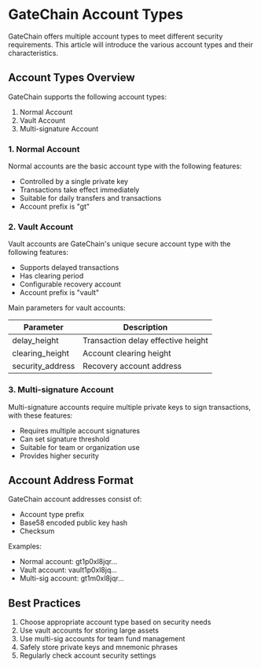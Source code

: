 # GateChain Account Types

GateChain offers multiple account types to meet different security requirements. This article will introduce the various account types and their characteristics.

## Account Types Overview

GateChain supports the following account types:

1. Normal Account
2. Vault Account
3. Multi-signature Account

### 1. Normal Account

Normal accounts are the basic account type with the following features:

- Controlled by a single private key
- Transactions take effect immediately
- Suitable for daily transfers and transactions
- Account prefix is "gt"

### 2. Vault Account

Vault accounts are GateChain's unique secure account type with the following features:

- Supports delayed transactions
- Has clearing period
- Configurable recovery account
- Account prefix is "vault"

Main parameters for vault accounts:

| Parameter | Description |
|------|------|
| delay_height | Transaction delay effective height |
| clearing_height | Account clearing height |
| security_address | Recovery account address |


### 3. Multi-signature Account

Multi-signature accounts require multiple private keys to sign transactions, with these features:

- Requires multiple account signatures
- Can set signature threshold
- Suitable for team or organization use
- Provides higher security

## Account Address Format

GateChain account addresses consist of:

- Account type prefix
- Base58 encoded public key hash
- Checksum

Examples:
- Normal account: gt1p0xl8jqr...
- Vault account: vault1p0xl8jq...
- Multi-sig account: gt1m0xl8jqr...

## Best Practices

1. Choose appropriate account type based on security needs
2. Use vault accounts for storing large assets
3. Use multi-sig accounts for team fund management
4. Safely store private keys and mnemonic phrases
5. Regularly check account security settings
